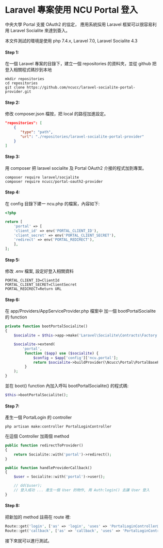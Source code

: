 # Laravel 專案使用 NCU Portal 登入

中央大學 Portal 支援 OAuth2 的協定，
應用系統採用 Laravel 框架可以很容易利用 Laravel Socialite 來達到簽入。

本文件測試的環境是使用 php 7.4.x, Laravel 7.0, Laravel Socialite 4.3

#### Step 1:
在一個 Laravel 專案的目錄下，建立一個 repositories 的資料夾，並從 github 把登入相關程式碼抄到本地

```shell
mkdir repositories
cd repositories
git clone https://github.com/ncucc/laravel-socialite-portal-provider.git
```

#### Step 2:
修改 composer.json 檔按，把 local 的路徑加進設定。

```json
"repositories": [
    {
       "type": "path",
       "url": "./repositories/laravel-socialite-portal-provider"
    }
]
```

#### Step 3:
用 composer 把 laravel socialite 及 Portal OAuth2 介接的程式加到專案。

```shell
composer require laravel/socialite
composer require ncucc/portal-oauth2-provider
```

#### Step 4:
在 config 目錄下建一 ncu.php 的檔案，內容如下:
```php
<?php

return [
    'portal' => [
	'client_id' => env('PORTAL_CLIENT_ID'),
	'client_secret' => env('PORTAL_CLIENT_SECRET'),
	'redirect' => env('PORTAL_REDIRECT'),
    ],
];
```

#### Step 5:
修改 .env 檔案, 設定好登入相關資料

```
PORTAL_CLIENT_ID=ClientId
PORTAL_CLIENT_SECRET=ClientSecret
PORTAL_REDIRECT=Return URL
```

#### Step 6:
在 app/Providers/AppServiceProvider.php 檔案中
加一個 bootPortalSocialite 的 function

```php
private function bootPortalSocialite()
{
    $socialite = $this->app->make('Laravel\Socialite\Contracts\Factory');

    $socialite->extend(
        'portal',
         function ($app) use ($socialite) {
             $config = $app['config']['ncu.portal'];
             return $socialite->buildProvider(\Ncucc\Portal\PortalBaseProvider::class, $config);
         }
    );
}
```
並在 boot() function 內加入呼叫 bootPortalSocialite() 的程式碼:

```php
$this->bootPortalSocialite();
```

#### Step 7:
產生一個 PortalLogin 的 controller

```shell
php artisan make:controller PortalLoginController
```

在這個 Controller 加兩個 method

```php
public function redirectToProvider()
{
    return Socialite::with('portal')->redirect();
}

public function handleProviderCallback()
{
    $user = Socialite::with('portal')->user();

    // dd($user);
    // 登入成功 ... 產生一個 User 的物作, 用 Auth:login() 去讓 User 登入
}
```


#### Step 8:

把新加的 method 註冊在 route 裡:

```php
Route::get('login', ['as' => 'login', 'uses' => 'PortalLoginController@redirectToProvider']);
Route::get('callback', ['as' => 'callback', 'uses' => 'PortalLoginController@handleProviderCallback']);
```

接下來就可以進行測試。
